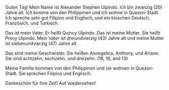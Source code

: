 Guten Tag! Mein Name ist Alexander Stephen Ulpindo. Ich bin zwanzig (20) Jahre alt. Ich komme von den Philippinen und ich wohne in Quezon-Stadt. Ich spreche sehr gut Filipino und Englisch, und ein bisschen Deutsch, Französich, und Turkisch.

Das ist mein Vater. Er heißt Quincy Ulpindo. Das ist meine Mutter. Sie heißt Precy Ulpindo. Mein Vater ist dreiundvierzig (43) Jahre alt und meine Mutter ist siebenundvierzig (47) Jahre alt.

Das sind meine Geschwister. Sie heißen Annegelica, Anthony, und Ariane. Sie sind achtzehn, sechzehn, und dreizehn. (18, 16, and 13)

Meine Familie kommen von den Philippinen und sie wohnen in Quezon-Stadt. Sie sprechen Filipino und Englisch.

Dankeschön für ihre Zeit! Auf wiedersehen!